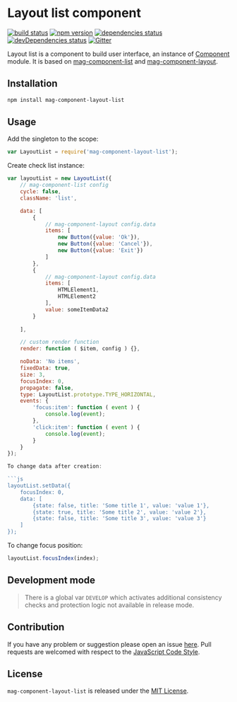 Layout list component
=====================

[![build status](https://img.shields.io/travis/magsdk/component-layout-list.svg?style=flat-square)](https://travis-ci.org/magsdk/component-layout-list)
[![npm version](https://img.shields.io/npm/v/mag-component-layout-list.svg?style=flat-square)](https://www.npmjs.com/package/mag-component-layout-list)
[![dependencies status](https://img.shields.io/david/magsdk/component-layout-list.svg?style=flat-square)](https://david-dm.org/magsdk/component-layout-list)
[![devDependencies status](https://img.shields.io/david/dev/magsdk/component-layout-list.svg?style=flat-square)](https://david-dm.org/magsdk/component-layout-list?type=dev)
[![Gitter](https://img.shields.io/badge/gitter-join%20chat-blue.svg?style=flat-square)](https://gitter.im/DarkPark/magsdk)


Layout list is a component to build user interface, an instance of [Component](https://github.com/stbsdk/component) module.
It is based on [mag-component-list](https://github.com/magsdk/component-list) and [mag-component-layout](https://github.com/magsdk/component-layout).


## Installation ##

```bash
npm install mag-component-layout-list
```


## Usage ##

Add the singleton to the scope:

```js
var LayoutList = require('mag-component-layout-list');
```

Create check list instance:

```js
var layoutList = new LayoutList({
    // mag-component-list config
    cycle: false,
    className: 'list',

    data: [
        {
            // mag-component-layout config.data
            items: [
                new Button({value: 'Ok'}),
                new Button({value: 'Cancel'}),
                new Button({value: 'Exit'})
            ]
        },
        {
            // mag-component-layout config.data
            items: [
                HTMLElement1,
                HTMLElement2
            ],
            value: someItemData2
        }
        
    ],

    // custom render function
    render: function ( $item, config ) {},

    noData: 'No items',
    fixedData: true,
    size: 3,
    focusIndex: 0,
    propagate: false,
    type: LayoutList.prototype.TYPE_HORIZONTAL,
    events: {
        'focus:item': function ( event ) {
            console.log(event);
        },
        'click:item': function ( event ) {
            console.log(event);
        }
    }
});

To change data after creation:

```js
layoutList.setData({
    focusIndex: 0,
    data: [
        {state: false, title: 'Some title 1', value: 'value 1'},
        {state: true, title: 'Some title 2', value: 'value 2'},
        {state: false, title: 'Some title 3', value: 'value 3'}
    ]
});
```

To change focus position:

```js
layoutList.focusIndex(index);
```

## Development mode ##

> There is a global var `DEVELOP` which activates additional consistency checks and protection logic not available in release mode.


## Contribution ##

If you have any problem or suggestion please open an issue [here](https://github.com/magsdk/component-layout-list/issues).
Pull requests are welcomed with respect to the [JavaScript Code Style](https://github.com/DarkPark/jscs).


## License ##

`mag-component-layout-list` is released under the [MIT License](license.md).
